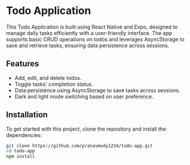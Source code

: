 # Todo Application

This Todo Application is built using React Native and Expo, designed to manage daily tasks efficiently with a user-friendly interface. The app supports basic CRUD operations on todos and leverages AsyncStorage to save and retrieve tasks, ensuring data persistence across sessions.

## Features

- Add, edit, and delete todos.
- Toggle tasks' completion status.
- Data persistence using AsyncStorage to save tasks across sessions.
- Dark and light mode switching based on user preference.

## Installation

To get started with this project, clone the repository and install the dependencies:

```bash
git clone https://github.com/pranavmody1234/todo-app.git
cd todo-app
npm install
